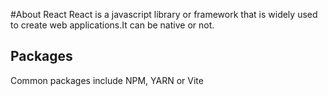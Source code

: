 #About React
React is a javascript library or framework that is widely used to create web applications.It can be native or not.
## Packages
Common packages include NPM, YARN or Vite